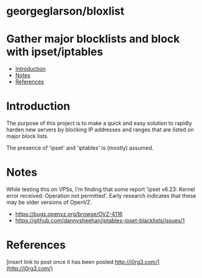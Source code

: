 # georgeglarson/bloxlist 
# Gather major blocklists and block with ipset/iptables

- [Introduction](#introduction)
- [Notes](#notes)
- [References](#references)


# Introduction
The purpose of this project is to make a quick and easy solution to rapidly harden new servers by blocking IP addresses and ranges that are listed on major block lists.

The presence of 'ipset' and 'iptables' is (mostly) assumed.

# Notes
While testing this on VPSs, I'm finding that some report 'ipset v6.23: Kernel error received: Operation not permitted'.
Early research indicates that these may be older versions of OpenVZ.
-  https://bugs.openvz.org/browse/OVZ-4116 
-  https://github.com/dannysheehan/iptables-ipset-blacklists/issues/1  


# References
[insert link to post once it has been posted  http://j0rg3.com/](http://j0rg3.com/)



